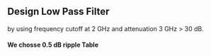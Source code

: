 ## Design Low Pass Filter

by using frequency cutoff at 2 GHz and attenuation 3 GHz > 30 dB.

#### We chosse 0.5 dB ripple Table


